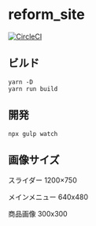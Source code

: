# reform_site

[![CircleCI](https://circleci.com/gh/EcoKamiken/reform_site/tree/master.svg?style=svg)](https://circleci.com/gh/EcoKamiken/reform_site/tree/master)

## ビルド

```shell
yarn -D
yarn run build
```

## 開発

```shell
npx gulp watch
```

## 画像サイズ

スライダー
1200×750

メインメニュー
640x480

商品画像
300x300
